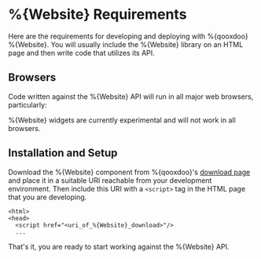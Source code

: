 %{Website} Requirements
=======================

Here are the requirements for developing and deploying with %{qooxdoo} %{Website}. You will usually include the %{Website} library on an HTML page and then write code that utilizes its API.

Browsers
--------

Code written against the %{Website} API will run in all major web browsers, particularly:

%{Website} widgets are currently experimental and will not work in all browsers.

Installation and Setup
----------------------

Download the %{Website} component from %{qooxdoo}'s [download page](http://%{qooxdoo}.org/downloads) and place it in a suitable URI reachable from your development environment. Then include this URI with a `<script>` tag in the HTML page that you are developing.

``` {.sourceCode .html}
<html>
<head>
  <script href="<uri_of_%{Website}_download>"/>
  ...
```

That's it, you are ready to start working against the %{Website} API.
